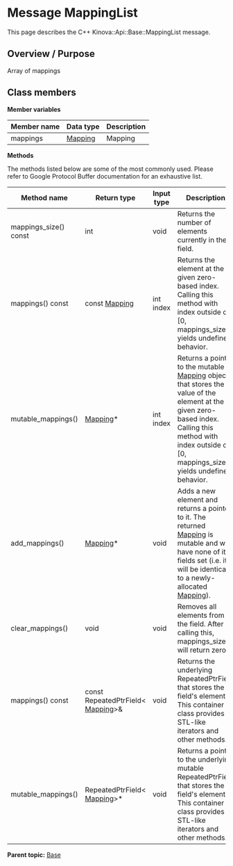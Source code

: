 # Message MappingList

This page describes the C++ Kinova::Api::Base::MappingList message.

## Overview / Purpose

Array of mappings

## Class members

 **Member variables** 

|Member name|Data type|Description|
|-----------|---------|-----------|
|mappings| [Mapping](msg_Base_Mapping.md#)|Mapping|

 **Methods** 

The methods listed below are some of the most commonly used. Please refer to Google Protocol Buffer documentation for an exhaustive list.

|Method name|Return type|Input type|Description|
|-----------|-----------|----------|-----------|
|mappings\_size\(\) const|int|void|Returns the number of elements currently in the field.|
|mappings\(\) const|const [Mapping](msg_Base_Mapping.md#)|int index|Returns the element at the given zero-based index. Calling this method with index outside of \[0, mappings\_size\(\)\) yields undefined behavior.|
|mutable\_mappings\(\)| [Mapping](msg_Base_Mapping.md#)\*|int index|Returns a pointer to the mutable [Mapping](msg_Base_Mapping.md#) object that stores the value of the element at the given zero-based index. Calling this method with index outside of \[0, mappings\_size\(\)\) yields undefined behavior.|
|add\_mappings\(\)| [Mapping](msg_Base_Mapping.md#)\*|void|Adds a new element and returns a pointer to it. The returned [Mapping](msg_Base_Mapping.md#) is mutable and will have none of its fields set \(i.e. it will be identical to a newly-allocated [Mapping](msg_Base_Mapping.md#)\).|
|clear\_mappings\(\)|void|void|Removes all elements from the field. After calling this, mappings\_size\(\) will return zero.|
|mappings\(\) const|const RepeatedPtrField< [Mapping](msg_Base_Mapping.md#)\>&|void|Returns the underlying RepeatedPtrField that stores the field's elements. This container class provides STL-like iterators and other methods.|
|mutable\_mappings\(\)|RepeatedPtrField< [Mapping](msg_Base_Mapping.md#)\>\*|void|Returns a pointer to the underlying mutable RepeatedPtrField that stores the field's elements. This container class provides STL-like iterators and other methods.|

**Parent topic:** [Base](../references/summary_Base.md)

